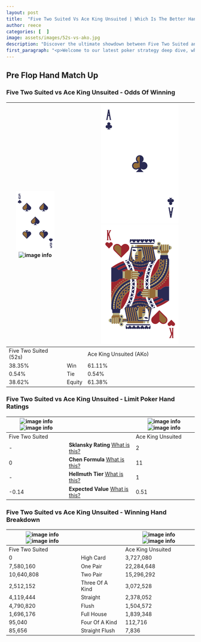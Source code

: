 ```yaml
---
layout: post
title:  "Five Two Suited Vs Ace King Unsuited | Which Is The Better Hand In Poker? A Complete Guide"
author: reece
categories: [  ]
image: assets/images/52s-vs-ako.jpg
description: "Discover the ultimate showdown between Five Two Suited and Ace King Unsuited in poker! Uncover the odds, strategies, and scenarios where one hand triumphs over the other. Get ready to up your poker game with this thrilling analysis."
first_paragraph: "<p>Welcome to our latest poker strategy deep dive, where we're pitting two distinct hands against each other in a high-stakes showdown: Five Two Suited vs Ace King Unsuited.</p><p>In the dynamic world of poker, every decision counts, and knowing which hand holds the upper hand is key to your success at the table.</p><p>In this article, we'll dissect these two hands, explore the scenarios where one dominates the other, and equip you with the knowledge to make strategic choices that can tip the odds in your favor.</p><p>Get ready to unravel the intriguing dynamics of these poker hands and elevate your game to new heights.</p>"
---
```




[comment]: # (sp0)

## Pre Flop Hand Match Up

<div class="table hand-ratings" markdown="1"> 



### Five Two Suited vs Ace King Unsuited - Odds Of Winning


    
| ![image info](assets/images/hand1/5.png) ![image info](assets/images/hand1/2s.png) |  | ![image info](assets/images/hand2/a.png) ![image info](assets/images/hand2/ko.png) |
| -------- | -------- | -------- |
| Five Two Suited (52s) |  | Ace King Unsuited (AKo) |
| 38.35% | Win | 61.11% |
| 0.54% | Tie | 0.54% |
| 38.62% | Equity | 61.38% |




[comment]: # (sp1)



### Five Two Suited vs Ace King Unsuited - Limit Poker Hand Ratings


    
| ![image info](https://www.riverpairs.com/assets/images/hand1/5.png) ![image info](https://www.riverpairs.com/assets/images/hand1/2s.png) |  | ![image info](https://www.riverpairs.com/assets/images/hand2/a.png) ![image info](https://www.riverpairs.com/assets/images/hand2/ko.png) |
| -------- | -------- | -------- |
| Five Two Suited |  | Ace King Unsuited |
| - | **Sklansky Rating** [What is this?](/sklansky-rating-explained) | 2 |
| 0 | **Chen Formula** [What is this?](/chen-formula-explained) | 11 |
| - | **Hellmuth Tier** [What is this?](/Hellmuth-tier-explained) | 1 |
| -0.14 | **Expected Value** [What is this?](/expected-value-explained) | 0.51 |




[comment]: # (sp2)



### Five Two Suited vs Ace King Unsuited - Winning Hand Breakdown


    
| ![image info](https://www.riverpairs.com/assets/images/hand1/5.png) ![image info](https://www.riverpairs.com/assets/images/hand1/2s.png) |  | ![image info](https://www.riverpairs.com/assets/images/hand2/a.png) ![image info](https://www.riverpairs.com/assets/images/hand2/ko.png) |
| -------- | -------- | -------- |
| Five Two Suited |  | Ace King Unsuited |
| 0 | High Card | 3,727,080 |
| 7,580,160 | One Pair | 22,284,648 |
| 10,640,808 | Two Pair | 15,296,292 |
| 2,512,152 | Three Of A Kind | 3,072,528 |
| 4,119,444 | Straight | 2,378,052 |
| 4,790,820 | Flush | 1,504,572 |
| 1,696,176 | Full House | 1,839,348 |
| 95,040 | Four Of A Kind | 112,716 |
| 85,656 | Straight Flush | 7,836 |




[comment]: # (sp3)



</div>

[comment]: # (sp4)



[comment]: # (sp5)

